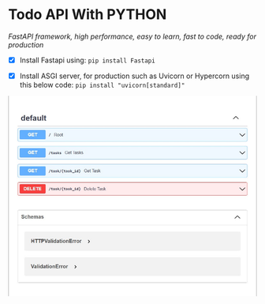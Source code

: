 # Todo API With PYTHON

*FastAPI framework, high performance, easy to learn, fast to code, ready for production*

- [x] Install Fastapi using:
     ` pip install Fastapi `

- [x] Install ASGI server, for production such as Uvicorn or Hypercorn using this below code:
   ` pip install "uvicorn[standard]" `

![Alt text](https://github.com/PreciousEddy/SimpleCrudAPI/blob/main/FastAPI_Projects/Todo_with_FastAPI/Images/APIlist.jpg)


